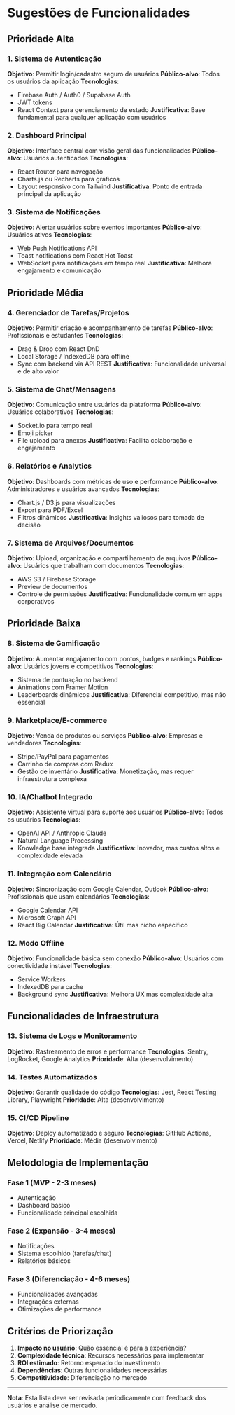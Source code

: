 # Sugestões de Funcionalidades

## Prioridade Alta

### 1. Sistema de Autenticação
**Objetivo**: Permitir login/cadastro seguro de usuários
**Público-alvo**: Todos os usuários da aplicação
**Tecnologias**: 
- Firebase Auth / Auth0 / Supabase Auth
- JWT tokens
- React Context para gerenciamento de estado
**Justificativa**: Base fundamental para qualquer aplicação com usuários

### 2. Dashboard Principal
**Objetivo**: Interface central com visão geral das funcionalidades
**Público-alvo**: Usuários autenticados
**Tecnologias**:
- React Router para navegação
- Charts.js ou Recharts para gráficos
- Layout responsivo com Tailwind
**Justificativa**: Ponto de entrada principal da aplicação

### 3. Sistema de Notificações
**Objetivo**: Alertar usuários sobre eventos importantes
**Público-alvo**: Usuários ativos
**Tecnologias**:
- Web Push Notifications API
- Toast notifications com React Hot Toast
- WebSocket para notificações em tempo real
**Justificativa**: Melhora engajamento e comunicação

## Prioridade Média

### 4. Gerenciador de Tarefas/Projetos
**Objetivo**: Permitir criação e acompanhamento de tarefas
**Público-alvo**: Profissionais e estudantes
**Tecnologias**:
- Drag & Drop com React DnD
- Local Storage / IndexedDB para offline
- Sync com backend via API REST
**Justificativa**: Funcionalidade universal e de alto valor

### 5. Sistema de Chat/Mensagens
**Objetivo**: Comunicação entre usuários da plataforma
**Público-alvo**: Usuários colaborativos
**Tecnologias**:
- Socket.io para tempo real
- Emoji picker
- File upload para anexos
**Justificativa**: Facilita colaboração e engajamento

### 6. Relatórios e Analytics
**Objetivo**: Dashboards com métricas de uso e performance
**Público-alvo**: Administradores e usuários avançados
**Tecnologias**:
- Chart.js / D3.js para visualizações
- Export para PDF/Excel
- Filtros dinâmicos
**Justificativa**: Insights valiosos para tomada de decisão

### 7. Sistema de Arquivos/Documentos
**Objetivo**: Upload, organização e compartilhamento de arquivos
**Público-alvo**: Usuários que trabalham com documentos
**Tecnologias**:
- AWS S3 / Firebase Storage
- Preview de documentos
- Controle de permissões
**Justificativa**: Funcionalidade comum em apps corporativos

## Prioridade Baixa

### 8. Sistema de Gamificação
**Objetivo**: Aumentar engajamento com pontos, badges e rankings
**Público-alvo**: Usuários jovens e competitivos
**Tecnologias**:
- Sistema de pontuação no backend
- Animations com Framer Motion
- Leaderboards dinâmicos
**Justificativa**: Diferencial competitivo, mas não essencial

### 9. Marketplace/E-commerce
**Objetivo**: Venda de produtos ou serviços
**Público-alvo**: Empresas e vendedores
**Tecnologias**:
- Stripe/PayPal para pagamentos
- Carrinho de compras com Redux
- Gestão de inventário
**Justificativa**: Monetização, mas requer infraestrutura complexa

### 10. IA/Chatbot Integrado
**Objetivo**: Assistente virtual para suporte aos usuários
**Público-alvo**: Todos os usuários
**Tecnologias**:
- OpenAI API / Anthropic Claude
- Natural Language Processing
- Knowledge base integrada
**Justificativa**: Inovador, mas custos altos e complexidade elevada

### 11. Integração com Calendário
**Objetivo**: Sincronização com Google Calendar, Outlook
**Público-alvo**: Profissionais que usam calendários
**Tecnologias**:
- Google Calendar API
- Microsoft Graph API
- React Big Calendar
**Justificativa**: Útil mas nicho específico

### 12. Modo Offline
**Objetivo**: Funcionalidade básica sem conexão
**Público-alvo**: Usuários com conectividade instável
**Tecnologias**:
- Service Workers
- IndexedDB para cache
- Background sync
**Justificativa**: Melhora UX mas complexidade alta

## Funcionalidades de Infraestrutura

### 13. Sistema de Logs e Monitoramento
**Objetivo**: Rastreamento de erros e performance
**Tecnologias**: Sentry, LogRocket, Google Analytics
**Prioridade**: Alta (desenvolvimento)

### 14. Testes Automatizados
**Objetivo**: Garantir qualidade do código
**Tecnologias**: Jest, React Testing Library, Playwright
**Prioridade**: Alta (desenvolvimento)

### 15. CI/CD Pipeline
**Objetivo**: Deploy automatizado e seguro
**Tecnologias**: GitHub Actions, Vercel, Netlify
**Prioridade**: Média (desenvolvimento)

## Metodologia de Implementação

### Fase 1 (MVP - 2-3 meses)
- Autenticação
- Dashboard básico
- Funcionalidade principal escolhida

### Fase 2 (Expansão - 3-4 meses)
- Notificações
- Sistema escolhido (tarefas/chat)
- Relatórios básicos

### Fase 3 (Diferenciação - 4-6 meses)
- Funcionalidades avançadas
- Integrações externas
- Otimizações de performance

## Critérios de Priorização

1. **Impacto no usuário**: Quão essencial é para a experiência?
2. **Complexidade técnica**: Recursos necessários para implementar
3. **ROI estimado**: Retorno esperado do investimento
4. **Dependências**: Outras funcionalidades necessárias
5. **Competitividade**: Diferenciação no mercado

---

**Nota**: Esta lista deve ser revisada periodicamente com feedback dos usuários e análise de mercado.